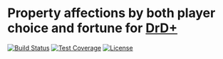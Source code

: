# Property affections by both player choice and fortune for [DrD+](http://www.altar.cz/drdplus/)

[![Build Status](https://travis-ci.org/jaroslavtyc/drd-plus-exceptionalities.svg?branch=master)](https://travis-ci.org/jaroslavtyc/drd-plus-exceptionalities)
[![Test Coverage](https://codeclimate.com/github/jaroslavtyc/drd-plus-exceptionalities/badges/coverage.svg)](https://codeclimate.com/github/jaroslavtyc/drd-plus-exceptionalities/coverage)
[![License](https://poser.pugx.org/drd-plus/exceptionalities/license)](https://packagist.org/packages/drd-plus/exceptionalities)
